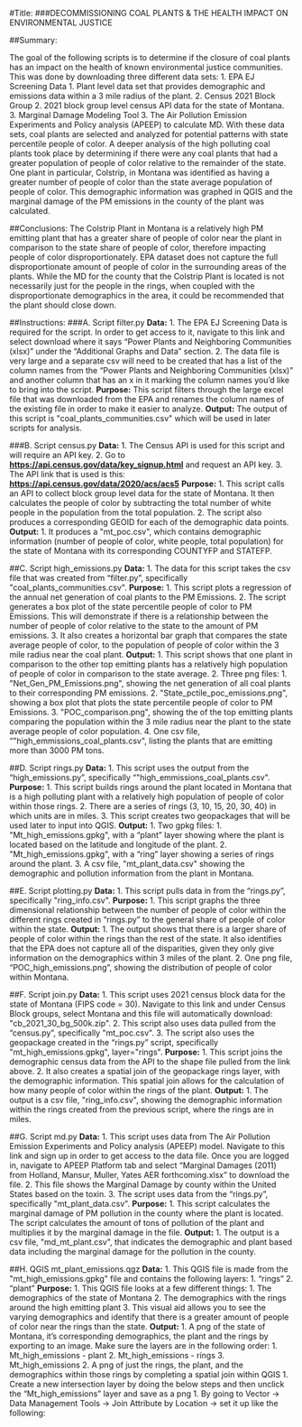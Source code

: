 #Title: ###DECOMMISSIONING COAL PLANTS & THE HEALTH IMPACT ON ENVIRONMENTAL JUSTICE##Summary: The goal of the following scripts is to determine if the closure of coal plantshas an impact on the health of known environmental justice communities. This wasdone by downloading three different data sets:    1. EPA EJ Screening Data        1. Plant level data set that provides demographic and emissions data         within a 3 mile radius of the plant.    2. Census 2021 Block Group        2. 2021 block group level census API data for the state of Montana.     3. Marginal Damage Modeling Tool        3. The Air Pollution Emission Experiments and Policy analysis (APEEP) to         calculate MD.With these data sets, coal plants are selected and analyzed for potential patterns with state percentile people of color. A deeper analysis of the high polluting coal plants took place by determining if there were any coal plants that had a greater population of people of color relative to the remainder of the state. One plant in particular, Colstrip, in Montana was identified as having a greater number of people of color than the state average population of people of color. This demographic information was graphed in QGIS and the marginal damage of the PM emissions in the county of the plant was calculated.##Conclusions:The Colstrip Plant in Montana is a relatively high PM emitting plant that has agreater share of people of color near the plant in comparison to the state share of people of color, therefore impacting people of color disproportionately.EPA dataset does not capture the full disproportionate amount of people of colorin the surrounding areas of the plants. While the MD for the county that the Colstrip Plant is located is not necessarily just for the people in the rings, when coupled with the disproportionate demographics in the area, it could be recommended that the plant should close down.##Instructions:###A. Script filter.py    **Data:**        1. The EPA EJ Screening Data is required for the script. In order to get         access to it, navigate to this link and select download where it says         “Power Plants and Neighboring Communities (xlsx)” under the         “Additional Graphs and Data” section.        2. The data file is very large and a separate csv will need to be created         that has a list of the column names from the “Power Plants and Neighboring         Communities (xlsx)” and another column that has an x in it marking the         column names you’d like to bring into the script.     **Purpose:**        This script filters through the large excel file that was downloaded         from the EPA and renames the column names of the existing file in order         to make it easier to analyze.    **Output:**        The output of this script is "coal_plants_communities.csv" which will         be used in later scripts for analysis. ###B. Script census.py    **Data:**        1. The Census API is used for this script and will require an API key.         2. Go to **https://api.census.gov/data/key_signup.html** and request an API key.         3. The API link that is used is this: **https://api.census.gov/data/2020/acs/acs5**    **Purpose:**        1. This script calls an API to collect block group level data for the state         of Montana. It then calculates the people of color by subtracting the         total number of white people in the population from the total population.         2. The script also produces a corresponding GEOID for each of the demographic         data points.    **Output:**        1. It produces a "mt_poc.csv", which contains demographic information         (number of people of color, white people, total population) for the         state of Montana with its corresponding COUNTYFP and STATEFP.         ##C. Script high_emissions.py    **Data:**        1. The data for this script takes the csv file that was created from         “filter.py”, specifically "coal_plants_communities.csv".    **Purpose:**        1. This script plots a regression of the annual net generation of coal         plants to the PM Emissions.        2. The script generates a box plot of the state percentile people of color        to PM Emissions. This will demonstrate if there is a relationship between         the number of people of color relative to the state to the amount of PM         emissions.        3. It also creates a horizontal bar graph that compares the state average         people of color, to the population of people of color within the 3 mile         radius near the coal plant.    **Output:**        1. This script shows that one plant in comparison to the other top emitting         plants has a relatively high population of people of color in comparison         to the state average.        2. Three png files:            1. "Net_Gen_PM_Emissions.png", showing the net generation of all             coal plants to their corresponding PM emissions.            2. "State_pctile_poc_emissions.png", showing a box plot that plots             the state percentile people of color to PM Emissions.             3. "POC_comparison.png", showing the of the top emitting plants             comparing the population within the 3 mile radius near the plant to             the state average people of color population.            4. One csv file, “"high_emmissions_coal_plants.csv", listing the             plants that are emitting more than 3000 PM tons.##D. Script rings.py    **Data:**        1. This script uses the output from the “high_emissions.py”,         specifically “"high_emmissions_coal_plants.csv".    **Purpose:**        1. This script builds rings around the plant located in Montana that is         a high polluting plant with a relatively high population of people of         color within those rings.        2. There are a series of rings (3, 10, 15, 20, 30, 40) in which units         are in miles.        3. This script creates two geopackages that will be used later to input         into QGIS.    **Output:**        1. Two gpkg files:            1. "Mt_high_emissions.gpkg", with a “plant” layer showing where             the plant is located based on the latitude and longitude of the plant.            2. "Mt_high_emissions.gpkg", with a “ring” layer showing a series of             rings around the plant.            3. A csv file, "mt_plant_data.csv" showing the demographic and             pollution information from the plant in Montana.##E. Script plotting.py    **Data:**        1. This script pulls data in from the “rings.py”, specifically         "ring_info.csv".    **Purpose:**        1. This script graphs the three dimensional relationship between the         number of people of color within the different rings created in “rings.py”         to the general share of people of color within the state.    **Output:**        1. The output shows that there is a larger share of people of color         within the rings than the rest of the state. It also identifies that         the EPA does not capture all of the disparities, given they only give        information on the demographics within 3 miles of the plant.        2. One png file, “POC_high_emissions.png”, showing the distribution of         people of color within Montana.##F. Script join.py    **Data:**        1. This script uses 2021 census block data for the state of Montana         (FIPS code = 30). Navigate to this link and under Census Block groups,         select Montana and this file will automatically download:        "cb_2021_30_bg_500k.zip".        2. This script also uses data pulled from the “census.py”,         specifically "mt_poc.csv".        3. The script also uses the geopackage created in the “rings.py”         script, specifically "mt_high_emissions.gpkg", layer="rings".    **Purpose:**        1. This script joins the demographic census data from the API to the         shape file pulled from the link above.         2. It also creates a spatial join of the geopackage rings layer,         with the demographic information. This spatial join allows for the         calculation of how many people of color within the rings  of the plant.     **Output:**        1. The output is a csv file, "ring_info.csv", showing the demographic         information within the rings created from the previous script, where         the rings are in miles.##G. Script md.py    **Data:**        1. This script uses data from The Air Pollution Emission Experiments         and Policy analysis (APEEP) model. Navigate to this link and sign up         in order to get access to the data file. Once you are logged in,         navigate to APEEP Platform tab and select “Marginal Damages (2011)         from Holland, Mansur, Muller, Yates AER forthcoming.xlsx” to download         the file.        2. This file shows the Marginal Damage by county within the United         States based on the toxin.         3. The script uses data from the “rings.py”, specifically         "mt_plant_data.csv".    **Purpose:**        1. This script calculates the marginal damage of PM pollution in the         county where the plant is located. The script calculates the amount of         tons of pollution of the plant and multiplies it by the marginal damage         in the file.    **Output:**        1. The output is a csv file, ​​"md_mt_plant.csv", that indicates the         demographic and plant based data including the marginal damage for         the pollution in the county.##H. QGIS mt_plant_emissions.qgz    **Data:**        1. This QGIS file is made from the "mt_high_emissions.gpkg" file and         contains the following layers:            1. “rings”            2. “plant”    **Purpose:**        1. This QGIS file looks at a few different things:            1. The demographics of the state of Montana             2. The demographics with the rings around the high emitting plant            3. This visual aid allows you to see the varying demographics and             identify that there is a greater amount of people of color near             the rings than the state.    **Output:**        1. A png of the state of Montana, it’s corresponding demographics,         the plant and the rings by exporting to an image. Make sure the layers         are in the following order:            1. Mt_high_emissions - plant            2. Mt_high_emissions - rings            3. Mt_high_emissions        2. A png of just the rings, the plant, and the demographics within         those rings by completing a spatial join within QGIS            1. Create a new intersection layer by doing the below steps and             then unclick the “Mt_high_emissions” layer and save as a png                 1. By going to Vector → Data Management Tools → Join Attribute                 by Location → set it up like the following: